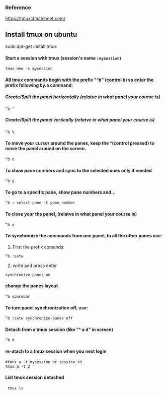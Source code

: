 ### Reference
https://tmuxcheatsheet.com/

## Install tmux on ubuntu 
sudo apt-get install tmux

#### Start a session with tmux (session's name : `mysession`)
```
tmux new -s mysession
```

#### All tmux commands begin with the prefix "^b" (control b) so enter the prefix following by.a command:

##### Create/Split the panel horizontally (relatve in what panel your course is)
```
^b "
```

##### Create/Split the panel vertically (relatve in what panel your course is)
```
^b %
```

#### To move your cursor around the panes, keep the ^(control pressed) to move the panel around on the screen.
```
^b o
```

#### To show pane numbers and sync to the selected ones only if needed
```
^b q
```

#### To go to a specific pane,  show pane numbers and...
```
^b : select-pane -t pane_number
```

#### To close your the panel, (relatve in what panel your course is)
```
^b x
```

#### To synchronize the commands from one panel, to all the other panes use:
1. First the prefix comands:
```
^b :setw
```
2. write and press enter
```
synchronize-panes on
```

#### change the panes layout
```
^b spacebar
```

#### To turn panel synchronization off, use: 
```
^b :setw synchronize-panes off
```

#### Detach from a tmux session (like "^ a d" in screen)
```
^b d
```

#### re-atach to a tmux session when you next login
```
#tmux a -t mysession_or_session_id
tmux a -t 2
```

#### List tmux session detached
```
 tmux ls
```
